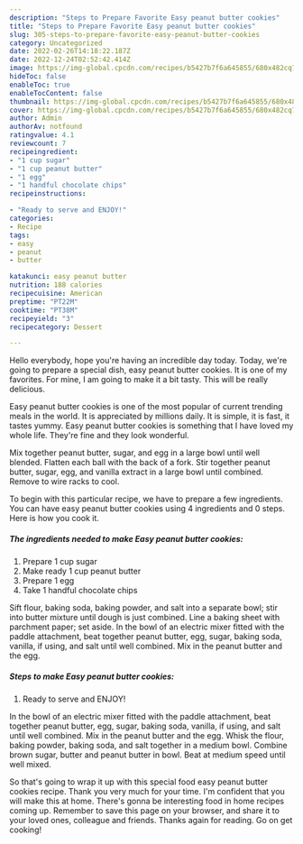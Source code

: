 ```yaml
---
description: "Steps to Prepare Favorite Easy peanut butter cookies"
title: "Steps to Prepare Favorite Easy peanut butter cookies"
slug: 305-steps-to-prepare-favorite-easy-peanut-butter-cookies
category: Uncategorized
date: 2022-02-26T14:18:22.187Z
date: 2022-12-24T02:52:42.414Z
image: https://img-global.cpcdn.com/recipes/b5427b7f6a645855/680x482cq70/easy-peanut-butter-cookies-recipe-main-photo.jpg
hideToc: false
enableToc: true
enableTocContent: false
thumbnail: https://img-global.cpcdn.com/recipes/b5427b7f6a645855/680x482cq70/easy-peanut-butter-cookies-recipe-main-photo.jpg
cover: https://img-global.cpcdn.com/recipes/b5427b7f6a645855/680x482cq70/easy-peanut-butter-cookies-recipe-main-photo.jpg
author: Admin
authorAv: notfound
ratingvalue: 4.1
reviewcount: 7
recipeingredient:
- "1 cup sugar"
- "1 cup peanut butter"
- "1 egg"
- "1 handful chocolate chips"
recipeinstructions:

- "Ready to serve and ENJOY!"
categories:
- Recipe
tags:
- easy
- peanut
- butter

katakunci: easy peanut butter 
nutrition: 188 calories
recipecuisine: American
preptime: "PT22M"
cooktime: "PT38M"
recipeyield: "3"
recipecategory: Dessert

---
```



Hello everybody, hope you're having an incredible day today. Today, we're going to prepare a special dish, easy peanut butter cookies. It is one of my favorites. For mine, I am going to make it a bit tasty. This will be really delicious.

Easy peanut butter cookies is one of the most popular of current trending meals in the world. It is appreciated by millions daily. It is simple, it is fast, it tastes yummy. Easy peanut butter cookies is something that I have loved my whole life. They're fine and they look wonderful.

Mix together peanut butter, sugar, and egg in a large bowl until well blended. Flatten each ball with the back of a fork. Stir together peanut butter, sugar, egg, and vanilla extract in a large bowl until combined. Remove to wire racks to cool.


To begin with this particular recipe, we have to prepare a few ingredients. You can have easy peanut butter cookies using 4 ingredients and 0 steps. Here is how you cook it.

<!--inarticleads1-->

##### The ingredients needed to make Easy peanut butter cookies:

1. Prepare 1 cup sugar
1. Make ready 1 cup peanut butter
1. Prepare 1 egg
1. Take 1 handful chocolate chips


Sift flour, baking soda, baking powder, and salt into a separate bowl; stir into butter mixture until dough is just combined. Line a baking sheet with parchment paper; set aside. In the bowl of an electric mixer fitted with the paddle attachment, beat together peanut butter, egg, sugar, baking soda, vanilla, if using, and salt until well combined. Mix in the peanut butter and the egg. 

<!--inarticleads2-->

##### Steps to make Easy peanut butter cookies:


1. Ready to serve and ENJOY!

In the bowl of an electric mixer fitted with the paddle attachment, beat together peanut butter, egg, sugar, baking soda, vanilla, if using, and salt until well combined. Mix in the peanut butter and the egg. Whisk the flour, baking powder, baking soda, and salt together in a medium bowl. Combine brown sugar, butter and peanut butter in bowl. Beat at medium speed until well mixed. 

So that's going to wrap it up with this special food easy peanut butter cookies recipe. Thank you very much for your time. I'm confident that you will make this at home. There's gonna be interesting food in home recipes coming up. Remember to save this page on your browser, and share it to your loved ones, colleague and friends. Thanks again for reading. Go on get cooking!
